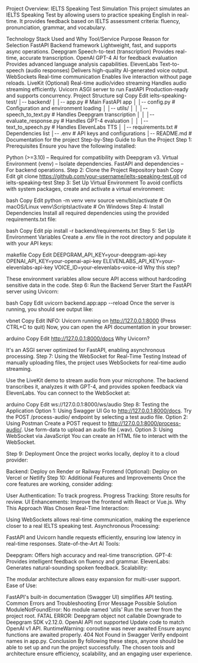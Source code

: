 Project Overview: IELTS Speaking Test Simulation
This project simulates an IELTS Speaking Test by allowing users to practice speaking English in real-time. It provides feedback based on IELTS assessment criteria: fluency, pronunciation, grammar, and vocabulary.

Technology Stack Used and Why
Tool/Service	Purpose	Reason for Selection
FastAPI	Backend framework	Lightweight, fast, and supports async operations.
Deepgram	Speech-to-text (transcription)	Provides real-time, accurate transcription.
OpenAI GPT-4	AI for feedback evaluation	Provides advanced language analysis capabilities.
ElevenLabs	Text-to-speech (audio responses)	Delivers high-quality AI-generated voice output.
WebSockets	Real-time communication	Enables live interaction without page reloads.
LiveKit (Optional)	Real-time audio/video streaming	Handles audio streaming efficiently.
Uvicorn	ASGI server to run FastAPI	Production-ready and supports concurrency.
Project Structure
sql
Copy
Edit
ielts-speaking-test/
│-- backend/
│   │-- app.py              # Main FastAPI app
│   │-- config.py           # Configuration and environment loading
│   │-- utils/
│   │   │-- speech_to_text.py     # Handles Deepgram transcription
│   │   │-- evaluate_response.py  # Handles GPT-4 evaluation
│   │   │-- text_to_speech.py     # Handles ElevenLabs TTS
│   │-- requirements.txt     # Dependencies list
│-- .env                     # API keys and configurations
│-- README.md                # Documentation for the project
Step-by-Step Guide to Run the Project
Step 1: Prerequisites
Ensure you have the following installed:

Python (>=3.10) – Required for compatibility with Deepgram v3.
Virtual Environment (venv) – Isolate dependencies.
FastAPI and dependencies – For backend operations.
Step 2: Clone the Project Repository
bash
Copy
Edit
git clone https://github.com/your-username/ielts-speaking-test.git
cd ielts-speaking-test
Step 3: Set Up Virtual Environment
To avoid conflicts with system packages, create and activate a virtual environment:

bash
Copy
Edit
python -m venv venv
source venv/bin/activate  # On macOS/Linux
venv\Scripts\activate      # On Windows
Step 4: Install Dependencies
Install all required dependencies using the provided requirements.txt file:

bash
Copy
Edit
pip install -r backend/requirements.txt
Step 5: Set Up Environment Variables
Create a .env file in the root directory and populate it with your API keys:

makefile
Copy
Edit
DEEPGRAM_API_KEY=your-deepgram-api-key
OPENAI_API_KEY=your-openai-api-key
ELEVENLABS_API_KEY=your-elevenlabs-api-key
VOICE_ID=your-elevenlabs-voice-id
Why this step?

These environment variables allow secure API access without hardcoding sensitive data in the code.
Step 6: Run the Backend Server
Start the FastAPI server using Uvicorn:

bash
Copy
Edit
uvicorn backend.app:app --reload
Once the server is running, you should see output like:

vbnet
Copy
Edit
INFO:     Uvicorn running on http://127.0.0.1:8000 (Press CTRL+C to quit)
Now, you can open the API documentation in your browser:

arduino
Copy
Edit
http://127.0.0.1:8000/docs
Why Uvicorn?

It's an ASGI server optimized for FastAPI, enabling asynchronous processing.
Step 7: Using the WebSocket for Real-Time Testing
Instead of manually uploading files, the project uses WebSockets for real-time audio streaming.

Use the LiveKit demo to stream audio from your microphone.
The backend transcribes it, analyzes it with GPT-4, and provides spoken feedback via ElevenLabs.
You can connect to the WebSocket at:

arduino
Copy
Edit
ws://127.0.0.1:8000/ws/audio
Step 8: Testing the Application
Option 1: Using Swagger UI
Go to http://127.0.0.1:8000/docs.
Try the POST /process-audio/ endpoint by selecting a test audio file.
Option 2: Using Postman
Create a POST request to http://127.0.0.1:8000/process-audio/.
Use form-data to upload an audio file (.wav).
Option 3: Using WebSocket via JavaScript
You can create an HTML file to interact with the WebSocket.

Step 9: Deployment
Once the project works locally, deploy it to a cloud provider:

Backend: Deploy on Render or Railway
Frontend (Optional): Deploy on Vercel or Netlify
Step 10: Additional Features and Improvements
Once the core features are working, consider adding:

User Authentication: To track progress.
Progress Tracking: Store results for review.
UI Enhancements: Improve the frontend with React or Vue.js.
Why This Approach Was Chosen
Real-Time Interaction:

Using WebSockets allows real-time communication, making the experience closer to a real IELTS speaking test.
Asynchronous Processing:

FastAPI and Uvicorn handle requests efficiently, ensuring low latency in real-time responses.
State-of-the-Art AI Tools:

Deepgram: Offers high accuracy and real-time transcription.
GPT-4: Provides intelligent feedback on fluency and grammar.
ElevenLabs: Generates natural-sounding spoken feedback.
Scalability:

The modular architecture allows easy expansion for multi-user support.
Ease of Use:

FastAPI's built-in documentation (Swagger UI) simplifies API testing.
Common Errors and Troubleshooting
Error Message	Possible Solution
ModuleNotFoundError: No module named 'utils'	Run the server from the project root.
FATAL ERROR: Deepgram object not callable	Downgrade to Deepgram SDK v2.12.0.
OpenAI API not supported	Update code to match OpenAI v1 API.
RuntimeWarning: coroutine was never awaited	Ensure async functions are awaited properly.
404 Not Found in Swagger	Verify endpoint names in app.py.
Conclusion
By following these steps, anyone should be able to set up and run the project successfully. The chosen tools and architecture ensure efficiency, scalability, and an engaging user experience.